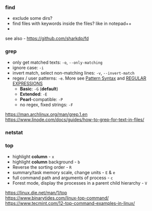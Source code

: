 
### find
* exclude some dirs?
* find files with keywords inside the files? like in notepad++
* 
see also - https://github.com/sharkdp/fd

### grep
* only get matched texts: `-o`, `--only-matching`
* ignore case: `-i`
* invert match, select non-matching lines: `-v`, `--invert-match`
* regex / user patterns: `-e`. More see [Pattern Syntax](https://man.archlinux.org/man/grep.1.en#Pattern_Syntax) and [REGULAR EXPRESSIONS](https://man.archlinux.org/man/grep.1.en#REGULAR_EXPRESSIONS)
    * **Basic**: `-G` (**default**)
    *  **Extended**: `-E`
    *  **Pearl**-compatible: `-P`
    *  no regex, fixed strings: `-F`

https://man.archlinux.org/man/grep.1.en \
https://www.linode.com/docs/guides/how-to-grep-for-text-in-files/

### netstat

### top
* highlight **column** - `x`
* highlight **column** background - `b`
* Reverse the sorting order - `R`
* summary/task memory scale, change units - `E` & `e`
* full command path and arguments of process - `c`
* Forest mode, display the processes in a parent child hierarchy - `V`

https://linux.die.net/man/1/top <br/>
https://www.binarytides.com/linux-top-command/  <br/>
https://www.tecmint.com/12-top-command-examples-in-linux/

